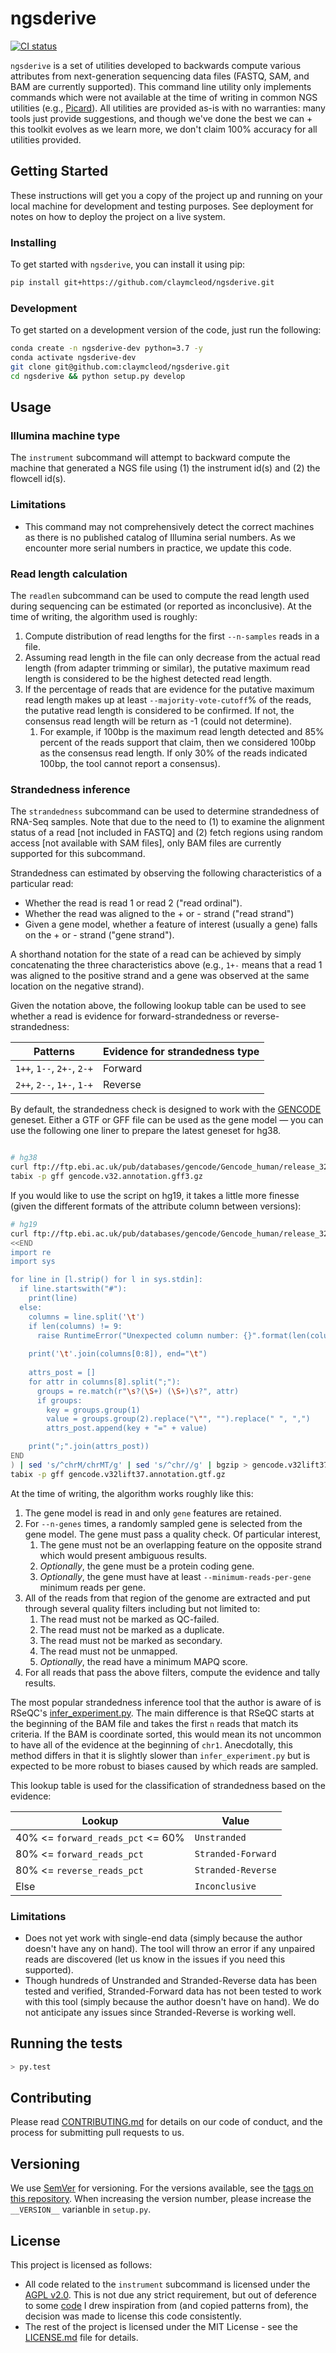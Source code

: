 # ngsderive

[![CI
status](https://github.com/claymcleod/ngsderive/workflows/CI/badge.svg)](https://github.com/claymcleod/ngsderive/actions)

`ngsderive` is a set of utilities developed to backwards compute various
attributes from next-generation sequencing data files (FASTQ, SAM, and BAM are
currently supported). This command line utility only implements commands which
were not available at the time of writing in common NGS utilities (e.g.,
[Picard](https://broadinstitute.github.io/picard/)). All utilities are provided
as-is with no warranties: many tools just provide suggestions, and though we've
done the best we can + this toolkit evolves as we learn more, we don't claim
100% accuracy for all utilities provided.

## Getting Started

These instructions will get you a copy of the project up and running on your
local machine for development and testing purposes. See deployment for notes on
how to deploy the project on a live system.

### Installing

To get started with `ngsderive`, you can install it using pip:

```bash
pip install git+https://github.com/claymcleod/ngsderive.git
```

### Development

To get started on a development version of the code, just run the following:

```bash
conda create -n ngsderive-dev python=3.7 -y
conda activate ngsderive-dev
git clone git@github.com:claymcleod/ngsderive.git
cd ngsderive && python setup.py develop
```
## Usage

### Illumina machine type

The `instrument` subcommand will attempt to backward compute the machine that
generated a NGS file using (1) the instrument id(s) and (2) the flowcell id(s). 

### Limitations

* This command may not comprehensively detect the correct machines as there is
  no published catalog of Illumina serial numbers. As we encounter more serial
  numbers in practice, we update this code.

### Read length calculation

The `readlen` subcommand can be used to compute the read length used during
sequencing can be estimated (or reported as inconclusive). At the time of
writing, the algorithm used is roughly:

1. Compute distribution of read lengths for the first `--n-samples` reads in a
   file.
2. Assuming read length in the file can only decrease from the actual read
   length (from adapter trimming or similar), the putative maximum read length
   is considered to be the highest detected read length.
3. If the percentage of reads that are evidence for the putative maximum read
   length makes up at least `--majority-vote-cutoff`% of the reads, the putative
   read length is considered to be confirmed. If not, the consensus read length
   will be return as -1 (could not determine).
   1. For example, if 100bp is the maximum read length detected and 85% percent
      of the reads support that claim, then we considered 100bp as the consensus
      read length. If only 30% of the reads indicated 100bp, the tool cannot
      report a consensus).

### Strandedness inference

The `strandedness` subcommand can be used to determine strandedness of RNA-Seq
samples. Note that due to the need to (1) to examine the alignment status of a
read [not included in FASTQ] and (2) fetch regions using random access [not
available with SAM files], only BAM files are currently supported for this
subcommand.

Strandedness can estimated by observing the following characteristics of a
particular read:

* Whether the read is read 1 or read 2 ("read ordinal").
* Whether the read was aligned to the + or - strand ("read strand")
* Given a gene model, whether a feature of interest (usually a gene) falls on
  the + or - strand ("gene strand").

A shorthand notation for the state of a read can be achieved by simply
concatenating the three characteristics above (e.g., `1+-` means that a read 1
was aligned to the positive strand and a gene was observed at the same location
on the negative strand).

Given the notation above, the following lookup table can be used to see whether
a read is evidence for forward-strandedness or reverse-strandedness:

| Patterns                   | Evidence for strandedness type |
| -------------------------- | ------------------------------ |
| `1++`, `1--`, `2+-`, `2-+` | Forward                        |
| `2++`, `2--`, `1+-`, `1-+` | Reverse                        |

By default, the strandedness check is designed to work with the
[GENCODE][gencode-website] geneset. Either a GTF or GFF file can be used as the
gene model — you can use the following one liner to prepare the latest geneset
for hg38.

```bash

# hg38
curl ftp://ftp.ebi.ac.uk/pub/databases/gencode/Gencode_human/release_32/gencode.v32.annotation.gff3.gz | gunzip -c | sort -k1,1 -k4,4n -k5,5n | bgzip > gencode.v32.annotation.gff3.gz
tabix -p gff gencode.v32.annotation.gff3.gz
```

If you would like to use the script on hg19, it takes a little more finesse (given the different formats of the attribute column between versions):

```bash
# hg19
curl ftp://ftp.ebi.ac.uk/pub/databases/gencode/Gencode_human/release_32/GRCh37_mapping/gencode.v32lift37.annotation.gtf.gz | gunzip -c | sort -k1,1 -k4,4n -k5,5n | python <(cat 
<<END    
import re 
import sys

for line in [l.strip() for l in sys.stdin]:
  if line.startswith("#"):
    print(line)                     
  else:                       
    columns = line.split('\t')
    if len(columns) != 9:                                                    
      raise RuntimeError("Unexpected column number: {}".format(len(columns)))
    
    print('\t'.join(columns[0:8]), end="\t")
    
    attrs_post = []
    for attr in columns[8].split(";"):                        
      groups = re.match(r"\s?(\S+) (\S+)\s?", attr)
      if groups:             
        key = groups.group(1)                    
        value = groups.group(2).replace("\"", "").replace(" ", ",")
        attrs_post.append(key + "=" + value)

    print(";".join(attrs_post))
END
) | sed 's/^chrM/chrMT/g' | sed 's/^chr//g' | bgzip > gencode.v32lift37.annotation.gtf.gz
tabix -p gff gencode.v32lift37.annotation.gtf.gz
```

At the time of writing, the algorithm works roughly like this:

1. The gene model is read in and only `gene` features are retained.
2. For `--n-genes` times, a randomly sampled gene is selected from the gene
   model. The gene must pass a quality check. Of particular interest,
   1. The gene must not be an overlapping feature on the opposite strand which
      would present ambiguous results.
   2. *Optionally*, the gene must be a protein coding gene.
   3. *Optionally*, the gene must have at least `--minimum-reads-per-gene`
      minimum reads per gene.
3. All of the reads from that region of the genome are extracted and put through
   several quality filters including but not limited to:
   1. The read must not be marked as QC-failed.
   2. The read must not be marked as a duplicate.
   3. The read must not be marked as secondary.
   4. The read must not be unmapped.
   5. *Optionally*, the read have a minimum MAPQ score.
4. For all reads that pass the above filters, compute the evidence and tally
   results.

The most popular strandedness inference tool that the author is aware of is
RSeQC's
[infer_experiment.py](http://rseqc.sourceforge.net/#infer-experiment-py). The
main difference is that RSeQC starts at the beginning of the BAM file and takes
the first `n` reads that match its criteria. If the BAM is coordinate sorted,
this would mean its not uncommon to have all of the evidence at the beginning of
`chr1`. Anecdotally, this method differs in that it is slightly slower than
`infer_experiment.py` but is expected to be more robust to biases caused by
which reads are sampled.

This lookup table is used for the classification of strandedness based on the evidence:

| Lookup                            | Value              |
| --------------------------------- | ------------------ |
| 40% <= `forward_reads_pct` <= 60% | `Unstranded`       |
| 80% <= `forward_reads_pct`        | `Stranded-Forward` |
| 80% <= `reverse_reads_pct`        | `Stranded-Reverse` |
| Else                              | `Inconclusive`     |

### Limitations

* Does not yet work with single-end data (simply because the author doesn't have
  any on hand). The tool will throw an error if any unpaired reads are
  discovered (let us know in the issues if you need this supported).
* Though hundreds of Unstranded and Stranded-Reverse data has been tested and
  verified, Stranded-Forward data has not been tested to work with this tool
  (simply because the author doesn't have on hand). We do not anticipate any
  issues since Stranded-Reverse is working well.

## Running the tests

```bash
> py.test
```

## Contributing

Please read [CONTRIBUTING.md](CONTRIBUTING.md) for details on our code of
conduct, and the process for submitting pull requests to us.


## Versioning

We use [SemVer](http://semver.org/) for versioning. For the versions available, see the [tags on this repository](https://github.com/your/project/tags). When increasing the version number, please increase the `__VERSION__` varianble in `setup.py`.


## License

This project is licensed as follows:
* All code related to the `instrument` subcommand is licensed under the [AGPL
  v2.0][agpl-v2]. This is not due any strict requirement, but out of deference
  to some [code][10x-inspiration] I drew inspiration from (and copied patterns
  from), the decision was made to license this code consistently.
* The rest of the project is licensed under the MIT License - see the
  [LICENSE.md](LICENSE.md) file for details.

[10x-inspiration]:
https://github.com/10XGenomics/supernova/blob/master/tenkit/lib/python/tenkit/illumina_instrument.py
[agpl-v2]: http://www.affero.org/agpl2.html
[gencode-website]:
https://www.gencodegenes.org/

